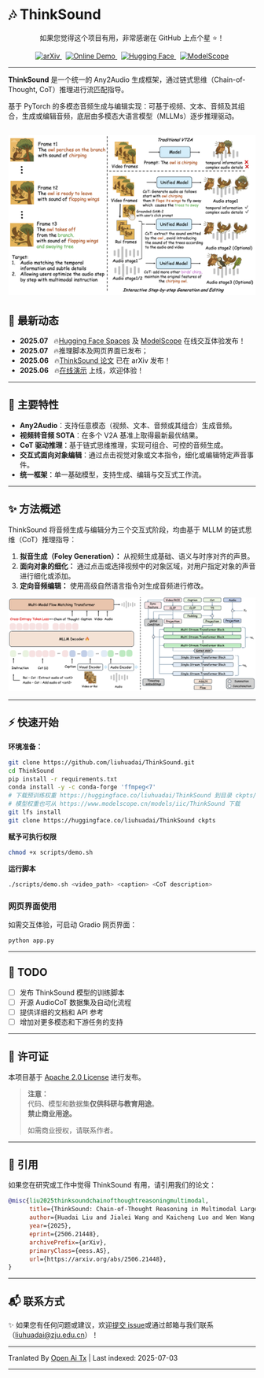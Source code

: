 # 🎶 ThinkSound

<p align="center">
  如果您觉得这个项目有用，非常感谢在 GitHub 上点个星 ⭐！
</p>

<p align="center">
  <a href="https://arxiv.org/pdf/2506.21448">
    <img src="https://img.shields.io/badge/arXiv-2506.21448-b31b1b.svg" alt="arXiv"/>
  </a>
  &nbsp;
  <a href="https://thinksound-project.github.io/">
    <img src="https://img.shields.io/badge/Online%20Demo-🌐-blue" alt="Online Demo"/>
  </a>
  &nbsp;
  <a href="https://huggingface.co/spaces/FunAudioLLM/ThinkSound">
    <img src="https://img.shields.io/badge/HuggingFace-Spaces-orange?logo=huggingface" alt="Hugging Face"/>
  </a>
  &nbsp;
  <a href="https://modelscope.cn/studios/iic/ThinkSound">
    <img src="https://img.shields.io/badge/ModelScope-在线体验-green" alt="ModelScope"/>
  </a>
</p>

---

**ThinkSound** 是一个统一的 Any2Audio 生成框架，通过链式思维（Chain-of-Thought, CoT）推理进行流匹配指导。

基于 PyTorch 的多模态音频生成与编辑实现：可基于视频、文本、音频及其组合，生成或编辑音频，底层由多模态大语言模型（MLLMs）逐步推理驱动。

![Teaser](https://raw.githubusercontent.com/FunAudioLLM/ThinkSound/master/assets/figs/fig1_teaser.png)
---

## 📰 最新动态
- **2025.07** &nbsp; 🔥[Hugging Face Spaces](https://huggingface.co/spaces/FunAudioLLM/ThinkSound) 及 [ModelScope](https://modelscope.cn/studios/iic/ThinkSound) 在线交互体验发布！
- **2025.07** &nbsp; 🔥推理脚本及网页界面已发布；
- **2025.06** &nbsp; 🔥[ThinkSound 论文](https://arxiv.org/pdf/2506.21448) 已在 arXiv 发布！
- **2025.06** &nbsp; 🔥[在线演示](http://thinksound-project.github.io/) 上线，欢迎体验！

---

## 🚀 主要特性

- **Any2Audio**：支持任意模态（视频、文本、音频或其组合）生成音频。
- **视频转音频 SOTA**：在多个 V2A 基准上取得最新最优结果。
- **CoT 驱动推理**：基于链式思维推理，实现可组合、可控的音频生成。
- **交互式面向对象编辑**：通过点击视觉对象或文本指令，细化或编辑特定声音事件。
- **统一框架**：单一基础模型，支持生成、编辑与交互式工作流。

---

## ✨ 方法概述

ThinkSound 将音频生成与编辑分为三个交互式阶段，均由基于 MLLM 的链式思维（CoT）推理指导：

1. **拟音生成（Foley Generation）：** 从视频生成基础、语义与时序对齐的声景。
2. **面向对象的细化：** 通过点击或选择视频中的对象区域，对用户指定对象的声音进行细化或添加。
3. **定向音频编辑：** 使用高级自然语言指令对生成音频进行修改。

![ThinkSound Overview](https://raw.githubusercontent.com/FunAudioLLM/ThinkSound/master/assets/figs/fig3_model.png)
<!-- 大规模 CoT 注释数据集（**AudioCoT**）用于训练推理模块和统一音频基础模型。
![AudioCoT Pipeline](https://raw.githubusercontent.com/FunAudioLLM/ThinkSound/master/assets/figs/fig2_dataset.png) -->

---

## ⚡ 快速开始

**环境准备：**
```bash
git clone https://github.com/liuhuadai/ThinkSound.git
cd ThinkSound
pip install -r requirements.txt
conda install -y -c conda-forge 'ffmpeg<7'
# 下载预训练权重 https://huggingface.co/liuhuadai/ThinkSound 到目录 ckpts/
# 模型权重也可从 https://www.modelscope.cn/models/iic/ThinkSound 下载
git lfs install
git clone https://huggingface.co/liuhuadai/ThinkSound ckpts
```

**赋予可执行权限**
```bash
chmod +x scripts/demo.sh
```

**运行脚本**
```bash
./scripts/demo.sh <video_path> <caption> <CoT description>
```


### 网页界面使用

如需交互体验，可启动 Gradio 网页界面：

```bash
python app.py
```

---
## 📝 TODO

- ☐ 发布 ThinkSound 模型的训练脚本
- ☐ 开源 AudioCoT 数据集及自动化流程
- ☐ 提供详细的文档和 API 参考
- ☐ 增加对更多模态和下游任务的支持

---

## 📄 许可证

本项目基于 [Apache 2.0 License](LICENSE) 进行发布。

> **注意：**  
> 代码、模型和数据集**仅供科研与教育用途**。  
> **禁止商业用途。**
>
> 如需商业授权，请联系作者。

---

## 📖 引用

如果您在研究或工作中觉得 ThinkSound 有用，请引用我们的论文：

```bibtex
@misc{liu2025thinksoundchainofthoughtreasoningmultimodal,
      title={ThinkSound: Chain-of-Thought Reasoning in Multimodal Large Language Models for Audio Generation and Editing}, 
      author={Huadai Liu and Jialei Wang and Kaicheng Luo and Wen Wang and Qian Chen and Zhou Zhao and Wei Xue},
      year={2025},
      eprint={2506.21448},
      archivePrefix={arXiv},
      primaryClass={eess.AS},
      url={https://arxiv.org/abs/2506.21448}, 
}
```

---

## 📬 联系方式

✨ 如果您有任何问题或建议，欢迎[提交 issue](https://github.com/liuhuadai/ThinkSound/issues)或通过邮箱与我们联系（[liuhuadai@zju.edu.cn](https://raw.githubusercontent.com/FunAudioLLM/ThinkSound/master/mailto:liuhuadai@zju.edu.cn)）！


---


Tranlated By [Open Ai Tx](https://github.com/OpenAiTx/OpenAiTx) | Last indexed: 2025-07-03


---